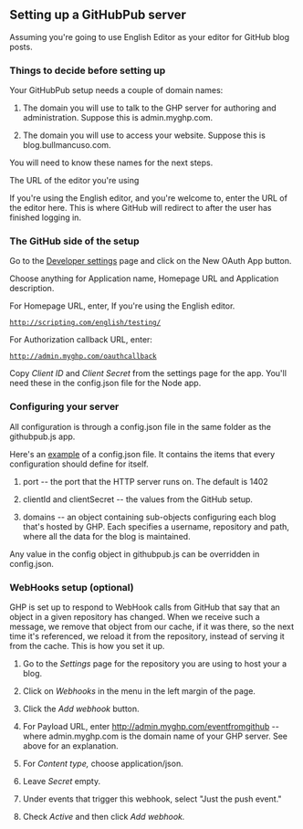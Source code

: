## Setting up a GitHubPub server

Assuming you're going to use English Editor as your editor for GitHub blog posts. 

### Things to decide before setting up

Your GitHubPub setup needs a couple of domain names:

1. The domain you will use to talk to the GHP server for authoring and administration. Suppose this is admin.myghp.com.

2. The domain you will use to access your website. Suppose this is blog.bullmancuso.com.

You will need to know these names for the next steps.

The URL of the editor you're using

If you're using the English editor, and you're welcome to, enter the URL of the editor here. This is where GitHub will redirect to after the user has finished logging in. 

### The GitHub side of the setup

Go to the <a href="https://github.com/settings/developers">Developer settings</a> page and click on the New OAuth App button. 

Choose anything for Application name, Homepage URL and Application description. 

For Homepage URL, enter, If you're using the English editor.

<code>http://scripting.com/english/testing/</code>

For Authorization callback URL, enter:

<code>http://admin.myghp.com/oauthcallback</code>

Copy <i>Client ID</i> and <i>Client Secret</i> from the settings page for the app. You'll need these in the config.json file for the Node app.

### Configuring your server

All configuration is through a config.json file in the same folder as the githubpub.js app.

Here's an <a href="https://gist.github.com/scripting/842eed0670f643a51dfa2e3972f220da">example</a> of a config.json file. It contains the items that every configuration should define for itself. 

1. port -- the port that the HTTP server runs on. The default is 1402

2. clientId and clientSecret -- the values from the GitHub setup.

3. domains -- an object containing sub-objects configuring each blog that's hosted by GHP. Each specifies a username, repository and path, where all the data for the blog is maintained. 

Any value in the config object in githubpub.js can be overridden in config.json. 



### WebHooks setup (optional)

GHP is set up to respond to WebHook calls from GitHub that say that an object in a given repository has changed. When we receive such a message, we remove that object from our cache, if it was there, so the next time it's referenced, we reload it from the repository, instead of serving it from the cache. This is how you set it up.

1. Go to the <i>Settings</i> page for the repository you are using to host your a blog.

2. Click on <i>Webhooks</i> in the menu in the left margin of the page.

3. Click the <i>Add webhook</i> button. 

4. For Payload URL, enter http://admin.myghp.com/eventfromgithub -- where admin.myghp.com is the domain name of your GHP server. See above for an explanation.

5. For <i>Content type,</i> choose application/json.

6. Leave <i>Secret</i> empty.

7. Under events that trigger this webhook, select "Just the push event."

8. Check <i>Active</i> and then click <i>Add webhook.</i>

